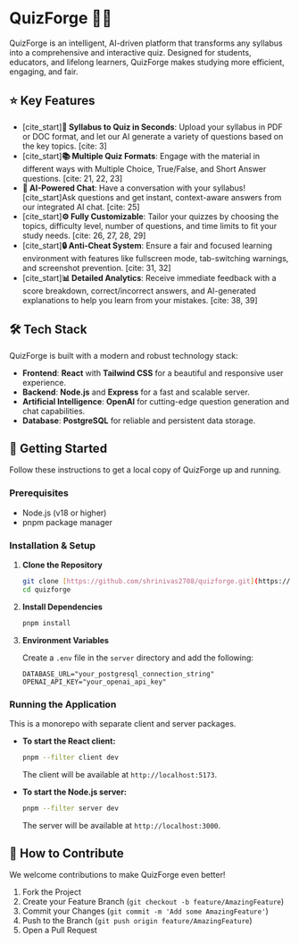 # QuizForge 🧠✨

QuizForge is an intelligent, AI-driven platform that transforms any syllabus into a comprehensive and interactive quiz. Designed for students, educators, and lifelong learners, QuizForge makes studying more efficient, engaging, and fair.



## ⭐ Key Features


* [cite_start]**📄 Syllabus to Quiz in Seconds**: Upload your syllabus in PDF or DOC format, and let our AI generate a variety of questions based on the key topics. [cite: 3]
* [cite_start]**📚 Multiple Quiz Formats**: Engage with the material in different ways with Multiple Choice, True/False, and Short Answer questions. [cite: 21, 22, 23]
* **🤖 AI-Powered Chat**: Have a conversation with your syllabus! [cite_start]Ask questions and get instant, context-aware answers from our integrated AI chat. [cite: 25]
* [cite_start]**⚙️ Fully Customizable**: Tailor your quizzes by choosing the topics, difficulty level, number of questions, and time limits to fit your study needs. [cite: 26, 27, 28, 29]
* [cite_start]**🔒 Anti-Cheat System**: Ensure a fair and focused learning environment with features like fullscreen mode, tab-switching warnings, and screenshot prevention. [cite: 31, 32]
* [cite_start]**📊 Detailed Analytics**: Receive immediate feedback with a score breakdown, correct/incorrect answers, and AI-generated explanations to help you learn from your mistakes. [cite: 38, 39]

## 🛠️ Tech Stack

QuizForge is built with a modern and robust technology stack:

* **Frontend**: **React** with **Tailwind CSS** for a beautiful and responsive user experience.
* **Backend**: **Node.js** and **Express** for a fast and scalable server.
* **Artificial Intelligence**: **OpenAI** for cutting-edge question generation and chat capabilities.
* **Database**: **PostgreSQL** for reliable and persistent data storage.

## 🚀 Getting Started

Follow these instructions to get a local copy of QuizForge up and running.

### Prerequisites

* Node.js (v18 or higher)
* pnpm package manager

### Installation & Setup

1.  **Clone the Repository**
    ```bash
    git clone [https://github.com/shrinivas2708/quizforge.git](https://github.com/shrinivas2708/quizforge.git)
    cd quizforge
    ```

2.  **Install Dependencies**
    ```bash
    pnpm install
    ```

3.  **Environment Variables**

    Create a `.env` file in the `server` directory and add the following:

    ```env
    DATABASE_URL="your_postgresql_connection_string"
    OPENAI_API_KEY="your_openai_api_key"
    ```

### Running the Application

This is a monorepo with separate client and server packages.

* **To start the React client:**
    ```bash
    pnpm --filter client dev
    ```
    The client will be available at `http://localhost:5173`.

* **To start the Node.js server:**
    ```bash
    pnpm --filter server dev
    ```
    The server will be available at `http://localhost:3000`.

## 🤝 How to Contribute

We welcome contributions to make QuizForge even better!


1.  Fork the Project
2.  Create your Feature Branch (`git checkout -b feature/AmazingFeature`)
3.  Commit your Changes (`git commit -m 'Add some AmazingFeature'`)
4.  Push to the Branch (`git push origin feature/AmazingFeature`)
5.  Open a Pull Request

